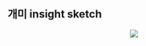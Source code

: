 ## 개미 insight sketch

<p align="center">
  <img src="https://user-images.githubusercontent.com/39179946/217190392-cacf431b-5833-4beb-ac8b-7070acd5c728.jpg"/>
</p>
